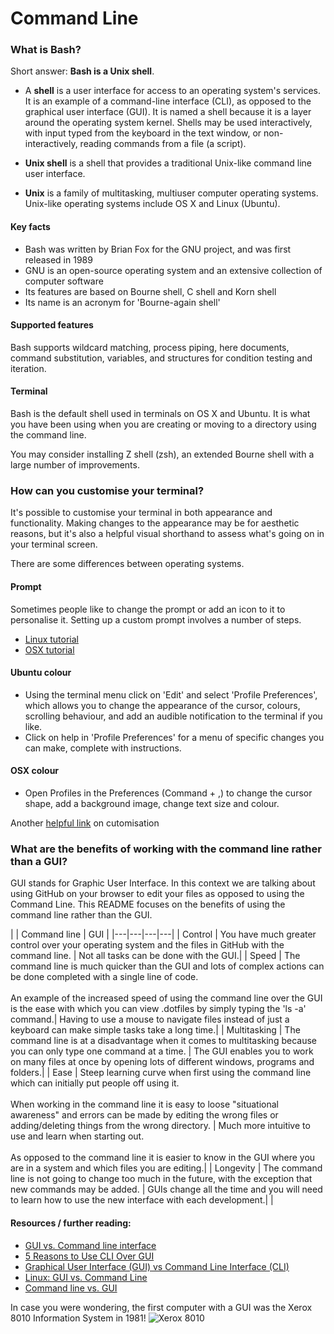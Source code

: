 # Command Line

### What is Bash? ###

Short answer: **Bash is a Unix shell**.

 - A **shell** is a user interface for access to an operating system's services. It is an example of a command-line interface (CLI), as opposed to the graphical user interface (GUI). It is named a shell because it is a layer around the operating system kernel. Shells may be used interactively, with input typed from the keyboard in the text window, or non-interactively, reading commands from a file (a script).

- **Unix shell** is a shell that provides a traditional Unix-like command line user interface.

- **Unix** is a family of multitasking, multiuser computer operating systems. Unix-like operating systems include OS X and Linux (Ubuntu).

#### Key facts ####

- Bash was written by Brian Fox for the GNU project, and was first released in 1989
- GNU is an open-source operating system and an extensive collection of computer software
- Its features are based on Bourne shell, C shell and Korn shell
- Its name is an acronym for 'Bourne-again shell'

#### Supported features ####

Bash supports wildcard matching, process piping, here documents, command substitution, variables, and structures for condition testing and iteration.

#### Terminal ####

Bash is the default shell used in terminals on OS X and Ubuntu. It is what you have been using when you are creating or moving to a directory using the command line.

You may consider installing Z shell (zsh), an extended Bourne shell with a large number of improvements.

### How can you customise your terminal?
It's possible to customise your terminal in both appearance and functionality. Making changes to the appearance may be for aesthetic reasons, but it's also a helpful visual shorthand to assess what's going on in your terminal screen.

There are some differences between operating systems.

#### Prompt
Sometimes people like to change the prompt or add an icon to it to personalise it. Setting up a custom prompt involves a number of steps.
- [Linux tutorial](http://www.cyberciti.biz/tips/howto-linux-unix-bash-shell-setup-prompt.html)
- [OSX tutorial](http://osxdaily.com/2006/12/11/how-to-customize-your-terminal-prompt/)

#### Ubuntu colour
- Using the terminal menu click on 'Edit' and select 'Profile Preferences', which allows you to change the appearance of the cursor, colours, scrolling behaviour, and add an audible notification to the terminal if you like.
- Click on help in 'Profile Preferences' for a menu of specific changes you can make, complete with instructions.

#### OSX colour
- Open Profiles in the Preferences (Command + ,) to change the cursor shape, add a background image, change text size and colour.

Another [helpful link](http://mindthecode.com/customize-the-terminal/) on cutomisation

### What are the benefits of working with the command line rather than a GUI?

GUI stands for Graphic User Interface. In this context we are talking about
using GitHub on your browser to edit your files as opposed to using
the Command Line. This README focuses on the benefits of using the command line
rather than the GUI.

|   |  Command line | GUI |
|---|---|---|---|
| Control  | You have much greater control over your operating system and the files in GitHub with the command line.  | Not all tasks can be done with the GUI.|
|  Speed | The command line is much quicker than the GUI and lots of complex actions can be done completed with a single line of code. <br><br> An example of the increased speed of using the command line over the GUI is the ease with which you can view .dotfiles by simply typing the 'ls -a' command.|  Having to use a mouse to navigate files instead of just a keyboard can make simple tasks take a long time.|
| Multitasking  | The command line is at a disadvantage when it comes to multitasking because you can only type one command at a time. | The GUI enables you to work on many files at once by opening lots of different windows, programs and folders.|
| Ease  | Steep learning curve when first using the command line which can initially put people off using it. <br><br> When working in the command line it is easy to loose  "situational awareness" and errors can be made by editing the wrong files or adding/deleting things from the wrong directory. | Much more intuitive to use and learn when starting out. <br><br> As opposed to the command line it is easier to know in the GUI where you are in a system and which files you are editing.|
| Longevity  | The command line is not going to change too much in the future, with the exception that new commands may be added. | GUIs change all the time and you will need to learn how to use the new interface with each development.|   |

#### Resources / further reading:
- [GUI vs. Command line interface](http://www.softpanorama.org/OFM/gui_vs_command_line.shtml)
- [5 Reasons to Use CLI Over GUI](http://vivapinkfloyd.blogspot.co.uk/2008/07/5-reasons-to-use-cli-over-gui.html)
- [Graphical User Interface (GUI) vs Command Line Interface (CLI)](http://www.louiewong.com/archives/254)
- [Linux: GUI vs. Command Line](https://www.lifewire.com/linux-gui-vs-command-line-2200166)
- [Command line vs. GUI](http://www.computerhope.com/issues/ch000619.htm)

In case you were wondering, the first computer with a GUI was the Xerox 8010 Information System in 1981!
![Xerox 8010](http://www.digibarn.com/collections/systems/xerox-8010/xerox-star-8010-large.jpg "Xerox 8010")
